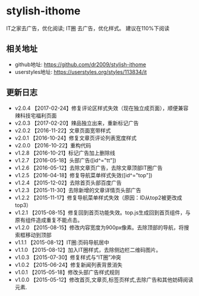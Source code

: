 # stylish-ithome
IT之家去广告，优化阅读; IT圈 去广告，优化样式。
建议在110%下阅读

## 相关地址
- github地址: https://github.com/dr2009/stylish-ithome
- userstyles地址: https://userstyles.org/styles/113834/it

## 更新日志
- v2.0.4 【2017-02-24】修复评论区样式失效（现在独立成页面），顺便兼容辣科技宅福利页面
- v2.0.3 【2017-02-20】辣品独立出来，重新标记广告
- v2.0.2 【2016-11-22】文章页面宽带样式
- v2.0.1 【2016-10-24】修复文章页评论列表宽度样式
- v2.0.0 【2016-10-22】重构代码
- v1.2.8 【2016-10-21】标记广告加上删除线
- v1.2.7 【2016-05-18】头部广告([id^="tt"])
- v1.2.6 【2016-05-12】去除文章页广告，去除文章顶部IT圈广告
- v1.2.5 【2016-04-18】修复导航菜单样式失效([id^="top"])
- v1.2.4 【2015-12-02】去除首页头部百度广告
- v1.2.3 【2015-11-30】去除新增的文章详情页头部广告
- v1.2.2 【2015-11-17】修复导航菜单样式失效（原因：ID从top2被更改成top3）
- v1.2.1 【2015-08-15】修复回到首页功能失效。top.js生成回到首页组件，与原有组件造成重复不能点击。
- v1.2.0 【2015-08-15】修改内容宽度为900px像素。去除顶部的导航，将搜索框移动到顶部   
- v1.1.1 【2015-08-12】IT圈:页码导航居中 
- v1.1.0 【2015-08-12】加入IT圈样式，去除侧边栏二维码图片。
- v1.0.3 【2015-07-30】修复样式与“IT圈”冲突
- v1.0.2 【2015-06-24】修复新闻列表背景消失
- v1.0.1 【2015-05-18】修改头部广告样式规则
- v1.0.0 【2015-05-12】修改首页,文章页,标签页样式,去除广告和其他妨碍阅读元素.
